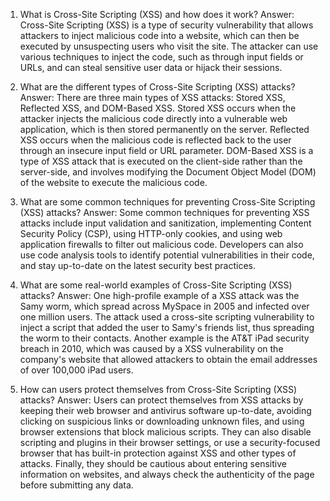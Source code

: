 1. What is Cross-Site Scripting (XSS) and how does it work?
Answer: Cross-Site Scripting (XSS) is a type of security vulnerability that allows attackers to inject malicious code into a website, which can then be executed by unsuspecting users who visit the site. The attacker can use various techniques to inject the code, such as through input fields or URLs, and can steal sensitive user data or hijack their sessions.

2. What are the different types of Cross-Site Scripting (XSS) attacks?
Answer: There are three main types of XSS attacks: Stored XSS, Reflected XSS, and DOM-Based XSS. Stored XSS occurs when the attacker injects the malicious code directly into a vulnerable web application, which is then stored permanently on the server. Reflected XSS occurs when the malicious code is reflected back to the user through an insecure input field or URL parameter. DOM-Based XSS is a type of XSS attack that is executed on the client-side rather than the server-side, and involves modifying the Document Object Model (DOM) of the website to execute the malicious code.

3. What are some common techniques for preventing Cross-Site Scripting (XSS) attacks?
Answer: Some common techniques for preventing XSS attacks include input validation and sanitization, implementing Content Security Policy (CSP), using HTTP-only cookies, and using web application firewalls to filter out malicious code. Developers can also use code analysis tools to identify potential vulnerabilities in their code, and stay up-to-date on the latest security best practices.

4. What are some real-world examples of Cross-Site Scripting (XSS) attacks?
Answer: One high-profile example of a XSS attack was the Samy worm, which spread across MySpace in 2005 and infected over one million users. The attack used a cross-site scripting vulnerability to inject a script that added the user to Samy's friends list, thus spreading the worm to their contacts. Another example is the AT&T iPad security breach in 2010, which was caused by a XSS vulnerability on the company's website that allowed attackers to obtain the email addresses of over 100,000 iPad users.

5. How can users protect themselves from Cross-Site Scripting (XSS) attacks?
Answer: Users can protect themselves from XSS attacks by keeping their web browser and antivirus software up-to-date, avoiding clicking on suspicious links or downloading unknown files, and using browser extensions that block malicious scripts. They can also disable scripting and plugins in their browser settings, or use a security-focused browser that has built-in protection against XSS and other types of attacks. Finally, they should be cautious about entering sensitive information on websites, and always check the authenticity of the page before submitting any data.